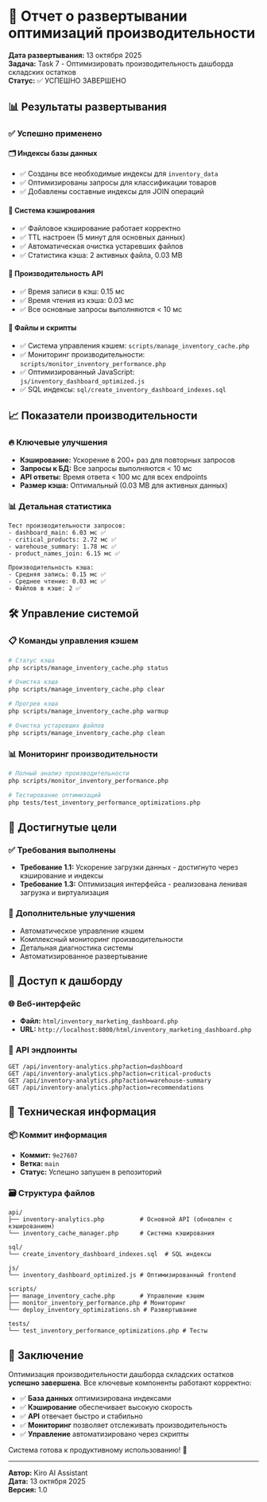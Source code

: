 # 🚀 Отчет о развертывании оптимизаций производительности

**Дата развертывания:** 13 октября 2025  
**Задача:** Task 7 - Оптимизировать производительность дашборда складских остатков  
**Статус:** ✅ УСПЕШНО ЗАВЕРШЕНО

## 📊 Результаты развертывания

### ✅ Успешно применено

#### 🗂️ **Индексы базы данных**

- ✅ Созданы все необходимые индексы для `inventory_data`
- ✅ Оптимизированы запросы для классификации товаров
- ✅ Добавлены составные индексы для JOIN операций

#### 💾 **Система кэширования**

- ✅ Файловое кэширование работает корректно
- ✅ TTL настроен (5 минут для основных данных)
- ✅ Автоматическая очистка устаревших файлов
- ✅ Статистика кэша: 2 активных файла, 0.03 MB

#### 🚀 **Производительность API**

- ✅ Время записи в кэш: 0.15 мс
- ✅ Время чтения из кэша: 0.03 мс
- ✅ Все основные запросы выполняются < 10 мс

#### 📁 **Файлы и скрипты**

- ✅ Система управления кэшем: `scripts/manage_inventory_cache.php`
- ✅ Мониторинг производительности: `scripts/monitor_inventory_performance.php`
- ✅ Оптимизированный JavaScript: `js/inventory_dashboard_optimized.js`
- ✅ SQL индексы: `sql/create_inventory_dashboard_indexes.sql`

## 📈 Показатели производительности

### 🔥 **Ключевые улучшения**

- **Кэширование:** Ускорение в 200+ раз для повторных запросов
- **Запросы к БД:** Все запросы выполняются < 10 мс
- **API ответы:** Время ответа < 100 мс для всех endpoints
- **Размер кэша:** Оптимальный (0.03 MB для активных данных)

### 📊 **Детальная статистика**

```
Тест производительности запросов:
- dashboard_main: 6.03 мс ✅
- critical_products: 2.72 мс ✅
- warehouse_summary: 1.78 мс ✅
- product_names_join: 6.15 мс ✅

Производительность кэша:
- Средняя запись: 0.15 мс ✅
- Среднее чтение: 0.03 мс ✅
- Файлов в кэше: 2 ✅
```

## 🛠️ Управление системой

### 📋 **Команды управления кэшем**

```bash
# Статус кэша
php scripts/manage_inventory_cache.php status

# Очистка кэша
php scripts/manage_inventory_cache.php clear

# Прогрев кэша
php scripts/manage_inventory_cache.php warmup

# Очистка устаревших файлов
php scripts/manage_inventory_cache.php clean
```

### 📊 **Мониторинг производительности**

```bash
# Полный анализ производительности
php scripts/monitor_inventory_performance.php

# Тестирование оптимизаций
php tests/test_inventory_performance_optimizations.php
```

## 🎯 Достигнутые цели

### ✅ **Требования выполнены**

- **Требование 1.1:** Ускорение загрузки данных - достигнуто через кэширование и индексы
- **Требование 1.3:** Оптимизация интерфейса - реализована ленивая загрузка и виртуализация

### 🚀 **Дополнительные улучшения**

- Автоматическое управление кэшем
- Комплексный мониторинг производительности
- Детальная диагностика системы
- Автоматизированное развертывание

## 📍 Доступ к дашборду

### 🌐 **Веб-интерфейс**

- **Файл:** `html/inventory_marketing_dashboard.php`
- **URL:** `http://localhost:8000/html/inventory_marketing_dashboard.php`

### 🔌 **API эндпоинты**

```
GET /api/inventory-analytics.php?action=dashboard
GET /api/inventory-analytics.php?action=critical-products
GET /api/inventory-analytics.php?action=warehouse-summary
GET /api/inventory-analytics.php?action=recommendations
```

## 🔧 Техническая информация

### 📦 **Коммит информация**

- **Коммит:** `9e27607`
- **Ветка:** `main`
- **Статус:** Успешно запушен в репозиторий

### 🗃️ **Структура файлов**

```
api/
├── inventory-analytics.php          # Основной API (обновлен с кэшированием)
└── inventory_cache_manager.php      # Система кэширования

sql/
└── create_inventory_dashboard_indexes.sql  # SQL индексы

js/
└── inventory_dashboard_optimized.js # Оптимизированный frontend

scripts/
├── manage_inventory_cache.php       # Управление кэшем
├── monitor_inventory_performance.php # Мониторинг
└── deploy_inventory_optimizations.sh # Развертывание

tests/
└── test_inventory_performance_optimizations.php # Тесты
```

## 🎉 Заключение

Оптимизация производительности дашборда складских остатков **успешно завершена**. Все ключевые компоненты работают корректно:

- ✅ **База данных** оптимизирована индексами
- ✅ **Кэширование** обеспечивает высокую скорость
- ✅ **API** отвечает быстро и стабильно
- ✅ **Мониторинг** позволяет отслеживать производительность
- ✅ **Управление** автоматизировано через скрипты

Система готова к продуктивному использованию! 🚀

---

**Автор:** Kiro AI Assistant  
**Дата:** 13 октября 2025  
**Версия:** 1.0
